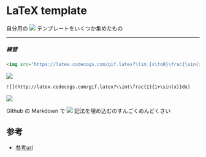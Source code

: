 # LaTeX template

<!-- <img src="https://latex.codecogs.com/gif.latex?\inline&space;\LaTeX" /> -->

自分用の 
<img src="https://latex.codecogs.com/gif.latex?\LaTeX" /> 
テンプレートをいくつか集めたもの

---

##### 練習

```html
<img src="https://latex.codecogs.com/gif.latex?\lim_{x\to0}\frac{\sin{x}}{x}=1" /> 
```

<img src="https://latex.codecogs.com/gif.latex?\lim_{x\to0}\frac{\sin{x}}{x}=1" /> 

```md
![](http://latex.codecogs.com/gif.latex?\\int\frac{1}{1+\sin(x)}dx)
```

![](http://latex.codecogs.com/gif.latex?\\int\frac{1}{1+\sin(x)}dx)

Github の Markdown で 
<img src="https://latex.codecogs.com/gif.latex?\LaTeX" />
記法を埋め込むのすんごくめんどくさい

## 参考
 - [参考url](https://www.zhihu.com/question/26887527)
